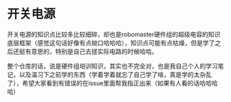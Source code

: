 # 开关电源

开关电源的知识点比较多比较细碎，却也是robomaster硬件组的超级电容的知识底层框架（感觉这句话好像有点拗口哈哈哈），知识点可能有点枯燥，但是学了之后还挺有意思的，特别是自己去搓实际电路的时候哈哈。

整个仓库的话，说是硬件组培训知识，其实也不完全对，也是我自己个人的学习笔记，以及温习下之前学的东西（学着学着就忘了自己学了啥，真是学的太杂乱了），希望大家看到有错误的在issue里面帮我指正出来（如果有人看的话哈哈哈哈）